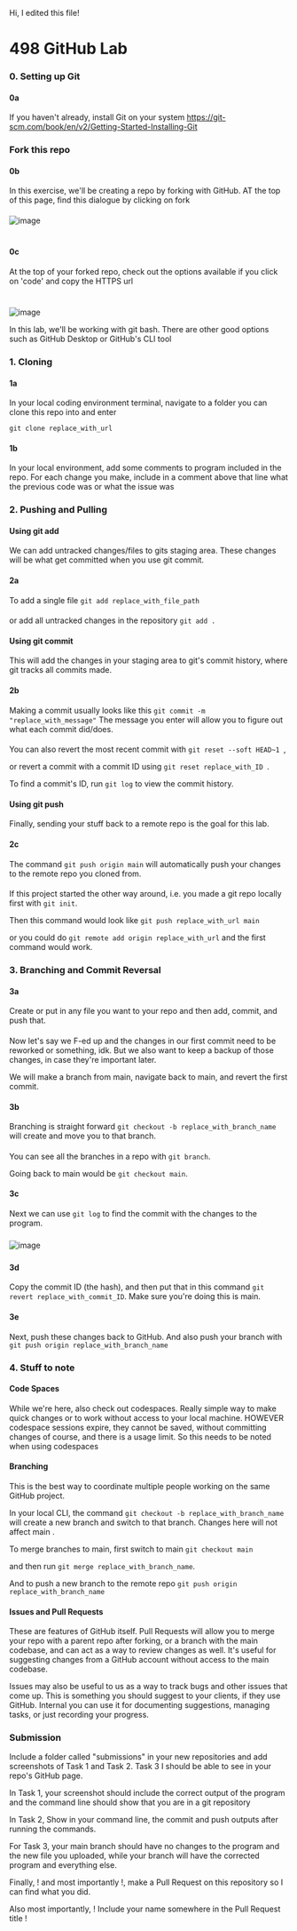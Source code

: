 Hi, I edited this file!
# 498 GitHub Lab
### 0. Setting up Git

#### 0a
If you haven't already, install Git on your system 
https://git-scm.com/book/en/v2/Getting-Started-Installing-Git
####

### Fork this repo

#### 0b
In this exercise, we'll be creating a repo by forking with GitHub. AT the top of this page, find this dialogue by clicking on fork 
####

![image](https://github.com/user-attachments/assets/5f590784-e375-4332-ac23-b2e0b7f26474)
# 

#### 0c
At the top of your forked repo, check out the options available if you click on 'code' and copy the HTTPS url
####

#
![image](https://github.com/user-attachments/assets/298afbaa-c194-42b1-86d9-2dbe3f24ce50)

In this lab, we'll be working with git bash. There are other good options such as GitHub Desktop or GitHub's CLI tool

### 1. Cloning
#### 1a
In your local coding environment terminal, navigate to a folder you can clone this repo into and enter 

```git clone replace_with_url``` 
####

#### 1b
In your local environment, add some comments to program included in the repo. For each change you make, include in a comment above that line what the previous code was or what the issue was
####

### 2. Pushing and Pulling
#### Using git add

We can add untracked changes/files to gits staging area. These changes will be what get committed when you use git commit. 

#### 2a
To add a single file ```git add replace_with_file_path``` 
####

or add all untracked changes in the repository ```git add .```

#### Using git commit
This will add the changes in your staging area to git's commit history, where git tracks all commits made. 

#### 2b
Making a commit usually looks like this ```git commit -m "replace_with_message"``` The message you enter will allow you to figure out what each commit did/does. 
####

You can also revert the most recent commit with ```git reset --soft HEAD~1 ```, 

or revert a commit with a commit ID using ```git reset replace_with_ID ```. 

To find a commit's ID, run ```git log``` to view the commit history. 

#### Using git push
Finally, sending your stuff back to a remote repo is the goal for this lab. 

#### 2c
The command ```git push origin main``` will automatically push your changes to the remote repo you cloned from. 
####

If this project started the other way around, i.e. you made a git repo locally first with ```git init```. 

Then this command would look like ```git push replace_with_url main``` 

or you could do ```git remote add origin replace_with_url``` and the first command would work.

### 3. Branching and Commit Reversal

#### 3a
Create or put in any file you want to your repo and then add, commit, and push that. 
####

Now let's say we F-ed up and the changes in our first commit need to be reworked or something, idk. But we also want to keep a backup of those changes, in case they're important later.

We will make a branch from main, navigate back to main, and revert the first commit.

#### 3b
Branching is straight forward ```git checkout -b replace_with_branch_name``` will create and move you to that branch. 
####

You can see all the branches in a repo with ```git branch```. 
 
Going back to main would be ```git checkout main```.

#### 3c
Next we can use ```git log``` to find the commit with the changes to the program. 
####

###
![image](https://github.com/user-attachments/assets/c84840b1-e45d-49d7-a567-64b350a4b30f)
###

#### 3d
Copy the commit ID (the hash), and then put that in this command ```git revert replace_with_commit_ID```. Make sure you're doing this is main. 
####

#### 3e
Next, push these changes back to GitHub. And also push your branch with ```git push origin replace_with_branch_name```
####

### 4. Stuff to note 
#### Code Spaces
While we're here, also check out codespaces. Really simple way to make quick changes or to work without access to your local machine. HOWEVER codespace sessions expire, they cannot be saved, without committing changes of course, and there is a usage limit. So this needs to be noted when using codespaces

#### Branching
This is the best way to coordinate multiple people working on the same GitHub project. 

In your local CLI, the command ```git checkout -b replace_with_branch_name``` will create a new branch and switch to that branch. Changes here will not affect main . 

To merge branches to main, first switch to main ```git checkout main``` 

and then run ```git merge replace_with_branch_name```. 

And to push a new branch to the remote repo ```git push origin replace_with_branch_name```

#### Issues and Pull Requests

These are features of GitHub itself. Pull Requests will allow you to merge your repo with a parent repo after forking, or a branch with the main codebase, and can act as a way to review changes as well. It's useful for suggesting changes from a GitHub account without access to the main codebase. 

Issues may also be useful to us as a way to track bugs and other issues that come up. This is something you should suggest to your clients, if they use GitHub. Internal you can use it for documenting suggestions, managing tasks, or just recording your progress.

### Submission
Include a folder called "submissions" in your new repositories and add screenshots of Task 1 and Task 2. Task 3 I should be able to see in your repo's GitHub page.

In Task 1, your screenshot should include the correct output of the program and the command line should show that you are in a git repository

In Task 2, Show in your command line, the commit and push outputs after running the commands.

For Task 3, your main branch should have no changes to the program and the new file you uploaded, while your branch will have the corrected program and everything else.

Finally, ! and most importantly !, make a Pull Request on this repository so I can find what you did. 

Also most importantly, ! Include your name somewhere in the Pull Request title !
